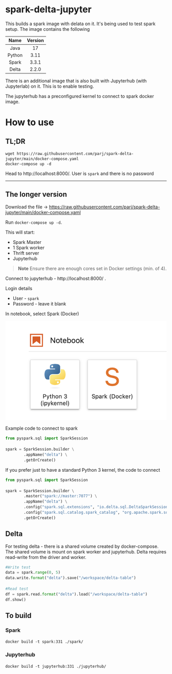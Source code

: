 # spark-delta-jupyter

This builds a spark image with delata on it. It's being used to test spark setup. The image contains the following

| Name        | Version     |
|  :----:     |  :----:     |
| Java        | 17          |
| Python      | 3.11        |
| Spark       | 3.3.1       |
| Delta       | 2.2.0       |

There is an additional image that is also built with Jupyterhub (with Jupyterlab) on it. This is to enable testing.

The jupyterhub has a preconfigured kernel to connect to spark docker image.

# How to use 

## TL;DR

```shell
wget https://raw.githubusercontent.com/parj/spark-delta-jupyter/main/docker-compose.yaml
docker-compose up -d
```
Head to http://localhost:8000/. User is `spark` and there is no password

---


## The longer version


Download the file -> https://raw.githubusercontent.com/parj/spark-delta-jupyter/main/docker-compose.yaml

Run `docker-compose up -d`. 

This will start:
* Spark Master
* 1 Spark worker
* Thrift server 
* Jupyterhub

> **Note**
> Ensure there are enough cores set in Docker settings (min. of 4).

Connect to jupyterhub - http://localhost:8000/ .

Login details
* User - `spark`
* Password - leave it blank

In notebook, select Spark (Docker)

![Spark Docker](./images/spark_docker.png)

Example code to connect to spark

```python
from pyspark.sql import SparkSession

spark = SparkSession.builder \
        .appName("delta") \
        .getOrCreate()
```

If you prefer just to have a standard Python 3 kernel, the code to connect

```python
from pyspark.sql import SparkSession

spark = SparkSession.builder \
        .master("spark://master:7077") \
        .appName("delta") \
        .config("spark.sql.extensions", "io.delta.sql.DeltaSparkSessionExtension") \
        .config("spark.sql.catalog.spark_catalog", "org.apache.spark.sql.delta.catalog.DeltaCatalog") \
        .getOrCreate()

```

## Delta

For testing delta - there is a shared volume created by docker-compose. The shared volume is mount on spark worker and jupyterhub. Delta requires read-write from the driver and worker.

```python
#Write test
data = spark.range(0, 5)
data.write.format("delta").save("/workspace/delta-table")

#Read test
df = spark.read.format("delta").load("/workspace/delta-table")
df.show()
```

## To build

### Spark

`docker build -t spark:331 ./spark/`

### Jupyterhub

`docker build -t jupyterhub:331 ./jupyterhub/`
